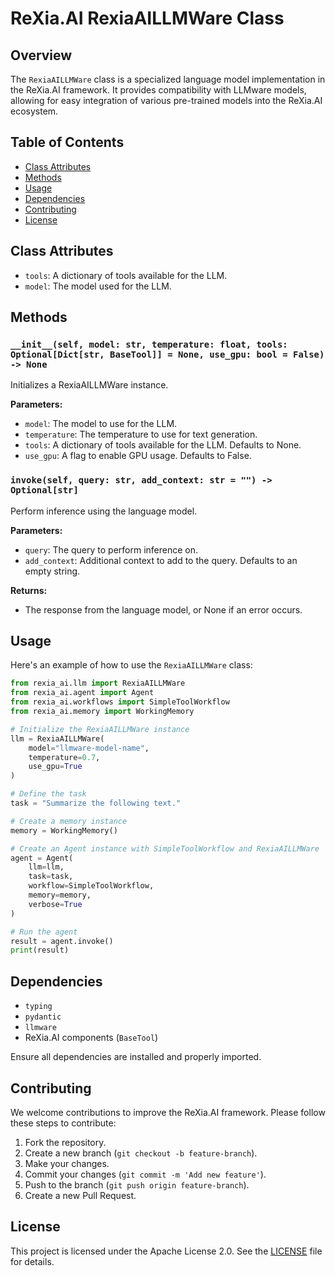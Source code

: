 # ReXia.AI RexiaAILLMWare Class

## Overview

The `RexiaAILLMWare` class is a specialized language model implementation in the ReXia.AI framework. It provides compatibility with LLMware models, allowing for easy integration of various pre-trained models into the ReXia.AI ecosystem.

## Table of Contents

- [Class Attributes](#class-attributes)
- [Methods](#methods)
- [Usage](#usage)
- [Dependencies](#dependencies)
- [Contributing](#contributing)
- [License](#license)

## Class Attributes

- `tools`: A dictionary of tools available for the LLM.
- `model`: The model used for the LLM.

## Methods

### `__init__(self, model: str, temperature: float, tools: Optional[Dict[str, BaseTool]] = None, use_gpu: bool = False) -> None`

Initializes a RexiaAILLMWare instance.

**Parameters:**

- `model`: The model to use for the LLM.
- `temperature`: The temperature to use for text generation.
- `tools`: A dictionary of tools available for the LLM. Defaults to None.
- `use_gpu`: A flag to enable GPU usage. Defaults to False.

### `invoke(self, query: str, add_context: str = "") -> Optional[str]`

Perform inference using the language model.

**Parameters:**

- `query`: The query to perform inference on.
- `add_context`: Additional context to add to the query. Defaults to an empty string.

**Returns:**

- The response from the language model, or None if an error occurs.

## Usage

Here's an example of how to use the `RexiaAILLMWare` class:

```python
from rexia_ai.llm import RexiaAILLMWare
from rexia_ai.agent import Agent
from rexia_ai.workflows import SimpleToolWorkflow
from rexia_ai.memory import WorkingMemory

# Initialize the RexiaAILLMWare instance
llm = RexiaAILLMWare(
    model="llmware-model-name",
    temperature=0.7,
    use_gpu=True
)

# Define the task
task = "Summarize the following text."

# Create a memory instance
memory = WorkingMemory()

# Create an Agent instance with SimpleToolWorkflow and RexiaAILLMWare
agent = Agent(
    llm=llm,
    task=task,
    workflow=SimpleToolWorkflow,
    memory=memory,
    verbose=True
)

# Run the agent
result = agent.invoke()
print(result)
```

## Dependencies

- `typing`
- `pydantic`
- `llmware`
- ReXia.AI components (`BaseTool`)

Ensure all dependencies are installed and properly imported.

## Contributing

We welcome contributions to improve the ReXia.AI framework. Please follow these steps to contribute:

1. Fork the repository.
2. Create a new branch (`git checkout -b feature-branch`).
3. Make your changes.
4. Commit your changes (`git commit -m 'Add new feature'`).
5. Push to the branch (`git push origin feature-branch`).
6. Create a new Pull Request.

## License

This project is licensed under the Apache License 2.0. See the [LICENSE](../LICENSE) file for details.